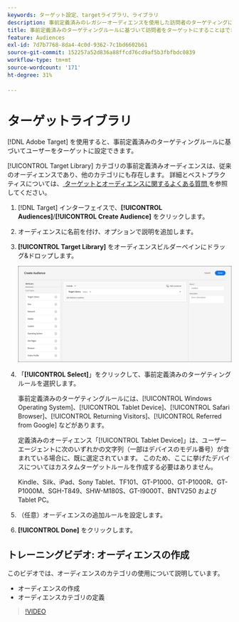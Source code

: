```yaml
---
keywords: ターゲット設定、targetライブラリ、ライブラリ
description: 事前定義済みのレガシーオーディエンスを使用した訪問者のターゲティングについて説明します。
title: 事前定義済みのターゲティングルールに基づいて訪問者をターゲットにすることはできますか？
feature: Audiences
exl-id: 7d7b7768-8da4-4c0d-9362-7c1bd6602b61
source-git-commit: 152257a52d836a88ffcd76cd9af5b3fbfbdc0839
workflow-type: tm+mt
source-wordcount: '171'
ht-degree: 31%

---
```


# ターゲットライブラリ

[!DNL Adobe Target] を使用すると、事前定義済みのターゲティングルールに基づいてユーザーをターゲットに設定できます。

[!UICONTROL Target Library] カテゴリの事前定義済みオーディエンスは、従来のオーディエンスであり、他のカテゴリにも存在します。 詳細とベストプラクティスについては、[ ターゲットとオーディエンスに関するよくある質問 ](/help/main/c-target/c-troubleshooting-targets-and-audiences/troubleshooting-targets-and-audiences.md#concept_C4EE4B8F4840430CBD798D579A8F208D) を参照してください。

1. [!DNL Target] インターフェイスで、**[!UICONTROL Audiences]**/**[!UICONTROL Create Audience]** をクリックします。
1. オーディエンスに名前を付け、オプションで説明を追加します。
1. **[!UICONTROL Target Library]** をオーディエンスビルダーペインにドラッグ&amp;ドロップします。

   ![ターゲットライブラリ](assets/target_library.png)

1. 「**[!UICONTROL Select]**」をクリックして、事前定義済みのターゲティングルールを選択します。

   事前定義済みのターゲティングルールには、[!UICONTROL Windows Operating System]、[!UICONTROL Tablet Device]、[!UICONTROL Safari Browser]、[!UICONTROL Returning Visitors]、[!UICONTROL Referred from Google] などがあります。

   定義済みのオーディエンス「[!UICONTROL Tablet Device]」は、ユーザーエージェントに次のいずれかの文字列（一部はデバイスのモデル番号）が含まれている場合に、既に選定されています。 このため、ここに挙げたデバイスについてはカスタムターゲットルールを作成する必要はありません。

   Kindle、Silk、iPad、Sony Tablet、TF101、GT-P1000、GT-P1000R、GT-P1000M、SGH-T849、SHW-M180S、GT-I9000T、BNTV250 および Tablet PC。

1. （任意）オーディエンスの追加ルールを設定します。
1. **[!UICONTROL Done]** をクリックします。

## トレーニングビデオ: オーディエンスの作成

このビデオでは、オーディエンスのカテゴリの使用について説明しています。

* オーディエンスの作成
* オーディエンスカテゴリの定義

>[!VIDEO](https://video.tv.adobe.com/v/17392)
